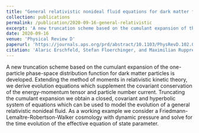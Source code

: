```yaml
---
title: "General relativistic nonideal fluid equations for dark matter from a truncated cumulant expansion"
collection: publications
permalink: /publication/2020-09-16-general-relativistic
excerpt: 'A new truncation scheme based on the cumulant expansion of the one-particle phase-space distribution function for dark matter particles is developed. Extending the method of moments in relativistic kinetic theory, we derive evolution equations which supplement the covariant conservation of the energy-momentum tensor and particle number current. Truncating the cumulant expansion we obtain a closed, covariant and hyperbolic system of equations which can be used to model the evolution of a general relativistic nonideal fluid. As a working example we consider a Friedmann-Lemaître-Robertson-Walker cosmology with dynamic pressure and solve for the time evolution of the effective equation of state parameter.'
date: 2020-09-16
venue: 'Physical Review D'
paperurl: 'https://journals.aps.org/prd/abstract/10.1103/PhysRevD.102.063520'
citation: 'Alaric Erschfeld, Stefan Floerchinger, and Maximilian Rupprecht (2020). &quot;General relativistic nonideal fluid equations for dark matter from a truncated cumulant expansion.&quot; <i>Phys. Rev. D 102, 063520</i>.'
---
```

A new truncation scheme based on the cumulant expansion of the one-particle phase-space distribution function for dark matter particles is developed. Extending the method of moments in relativistic kinetic theory, we derive evolution equations which supplement the covariant conservation of the energy-momentum tensor and particle number current. Truncating the cumulant expansion we obtain a closed, covariant and hyperbolic system of equations which can be used to model the evolution of a general relativistic nonideal fluid. As a working example we consider a Friedmann-Lemaître-Robertson-Walker cosmology with dynamic pressure and solve for the time evolution of the effective equation of state parameter.

